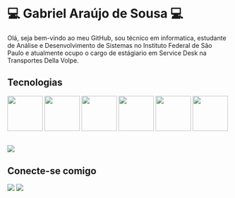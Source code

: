 # 💻 Gabriel Araújo de Sousa 💻

Olá, seja bem-vindo ao meu GitHub, sou técnico em informatica, estudante de Análise e Desenvolvimento de Sistemas no Instituto Federal de São Paulo e atualmente ocupo o cargo de estágiario em Service Desk na Transportes Della Volpe.

## Tecnologias
<div>
  <img width="80px" src="https://cdn.jsdelivr.net/gh/devicons/devicon/icons/html5/html5-original.svg" />
  <img width="80px" src="https://cdn.jsdelivr.net/gh/devicons/devicon/icons/css3/css3-original.svg" />
  <img width="80px" src="https://cdn.jsdelivr.net/gh/devicons/devicon/icons/javascript/javascript-plain.svg" />
  <img width="80px" src="https://cdn.jsdelivr.net/gh/devicons/devicon/icons/typescript/typescript-plain.svg" />
  <img width="80px" src="https://cdn.jsdelivr.net/gh/devicons/devicon/icons/java/java-original.svg" />
  <img width="80px" src="https://cdn.jsdelivr.net/gh/devicons/devicon/icons/oracle/oracle-original.svg" />
</div>

##

<div>
  <img src="https://github-readme-stats.vercel.app/api?username=gabrielarjs&show_icons=true&theme=dark#gh-dark-mode-only">
</div>

##

## Conecte-se comigo

<div>
  <a target="_blank" href="mailto:gabriiel.sousa161@gmail.com"><img src="https://img.shields.io/badge/Gmail-D14836?style=for-the-badge&logo=gmail&logoColor=white"></a>
  <a target="_blank" href="https://www.linkedin.com/in/gabriel-a-sousa/"><img src="https://img.shields.io/badge/LinkedIn-0077B5?style=for-the-badge&logo=linkedin&logoColor=white"></a>
